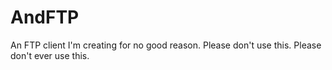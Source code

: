 # AndFTP
An FTP client I'm creating for no good reason.
Please don't use this.
Please don't ever use this.
